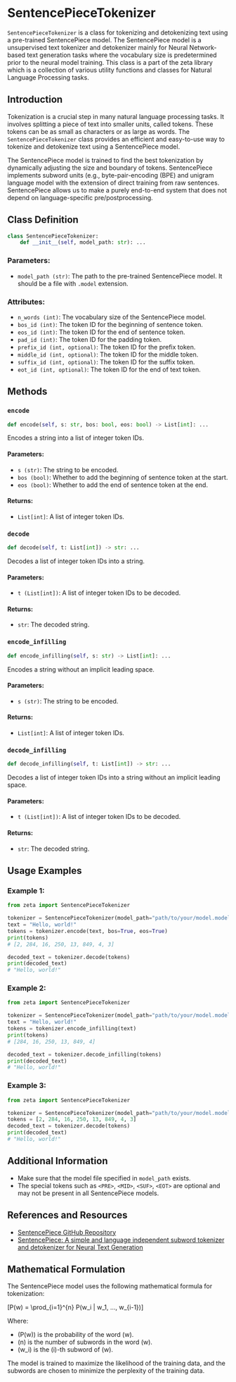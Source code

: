 # SentencePieceTokenizer

`SentencePieceTokenizer` is a class for tokenizing and detokenizing text using a pre-trained SentencePiece model. The SentencePiece model is a unsupervised text tokenizer and detokenizer mainly for Neural Network-based text generation tasks where the vocabulary size is predetermined prior to the neural model training. This class is a part of the zeta library which is a collection of various utility functions and classes for Natural Language Processing tasks.

## Introduction

Tokenization is a crucial step in many natural language processing tasks. It involves splitting a piece of text into smaller units, called tokens. These tokens can be as small as characters or as large as words. The `SentencePieceTokenizer` class provides an efficient and easy-to-use way to tokenize and detokenize text using a SentencePiece model.

The SentencePiece model is trained to find the best tokenization by dynamically adjusting the size and boundary of tokens. SentencePiece implements subword units (e.g., byte-pair-encoding (BPE) and unigram language model with the extension of direct training from raw sentences. SentencePiece allows us to make a purely end-to-end system that does not depend on language-specific pre/postprocessing.

## Class Definition

```python
class SentencePieceTokenizer:
    def __init__(self, model_path: str): ...
```

### Parameters:

- `model_path (str)`: The path to the pre-trained SentencePiece model. It should be a file with `.model` extension.

### Attributes:

- `n_words (int)`: The vocabulary size of the SentencePiece model.
- `bos_id (int)`: The token ID for the beginning of sentence token.
- `eos_id (int)`: The token ID for the end of sentence token.
- `pad_id (int)`: The token ID for the padding token.
- `prefix_id (int, optional)`: The token ID for the prefix token.
- `middle_id (int, optional)`: The token ID for the middle token.
- `suffix_id (int, optional)`: The token ID for the suffix token.
- `eot_id (int, optional)`: The token ID for the end of text token.

## Methods

### `encode`

```python
def encode(self, s: str, bos: bool, eos: bool) -> List[int]: ...
```

Encodes a string into a list of integer token IDs.

#### Parameters:

- `s (str)`: The string to be encoded.
- `bos (bool)`: Whether to add the beginning of sentence token at the start.
- `eos (bool)`: Whether to add the end of sentence token at the end.

#### Returns:

- `List[int]`: A list of integer token IDs.

### `decode`

```python
def decode(self, t: List[int]) -> str: ...
```

Decodes a list of integer token IDs into a string.

#### Parameters:

- `t (List[int])`: A list of integer token IDs to be decoded.

#### Returns:

- `str`: The decoded string.

### `encode_infilling`

```python
def encode_infilling(self, s: str) -> List[int]: ...
```

Encodes a string without an implicit leading space.

#### Parameters:

- `s (str)`: The string to be encoded.

#### Returns:

- `List[int]`: A list of integer token IDs.

### `decode_infilling`

```python
def decode_infilling(self, t: List[int]) -> str: ...
```

Decodes a list of integer token IDs into a string without an implicit leading space.

#### Parameters:

- `t (List[int])`: A list of integer token IDs to be decoded.

#### Returns:

- `str`: The decoded string.

## Usage Examples

### Example 1:

```python
from zeta import SentencePieceTokenizer

tokenizer = SentencePieceTokenizer(model_path="path/to/your/model.model")
text = "Hello, world!"
tokens = tokenizer.encode(text, bos=True, eos=True)
print(tokens)
# [2, 284, 16, 250, 13, 849, 4, 3]

decoded_text = tokenizer.decode(tokens)
print(decoded_text)
# "Hello, world!"
```

### Example 2:

```python
from zeta import SentencePieceTokenizer

tokenizer = SentencePieceTokenizer(model_path="path/to/your/model.model")
text = "Hello, world!"
tokens = tokenizer.encode_infilling(text)
print(tokens)
# [284, 16, 250, 13, 849, 4]

decoded_text = tokenizer.decode_infilling(tokens)
print(decoded_text)
# "Hello, world!"
```

### Example 3:

```python
from zeta import SentencePieceTokenizer

tokenizer = SentencePieceTokenizer(model_path="path/to/your/model.model")
tokens = [2, 284, 16, 250, 13, 849, 4, 3]
decoded_text = tokenizer.decode(tokens)
print(decoded_text)
# "Hello, world!"
```

## Additional Information

- Make sure that the model file specified in `model_path` exists.
- The special tokens such as `<PRE>`, `<MID>`, `<SUF>`, `<EOT>` are optional and may not be present in all SentencePiece models.

## References and Resources

- [SentencePiece GitHub Repository](https://github.com/google/sentencepiece)
- [SentencePiece: A simple and language independent subword tokenizer and detokenizer for Neural Text Generation](https://arxiv.org/abs/1808.06226)

## Mathematical Formulation

The SentencePiece model uses the following mathematical formula for tokenization:

\[P(w) = \prod_{i=1}^{n} P(w_i | w_1, ..., w_{i-1})\]

Where:
- \(P(w)\) is the probability of the word \(w\).
- \(n\) is the number of subwords in the word \(w\).
- \(w_i\) is the \(i\)-th subword of \(w\).

The model is trained to maximize the likelihood of the training data, and the subwords are chosen to minimize the perplexity of the training data.
